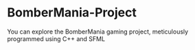 # BomberMania-Project
You can explore the BomberMania gaming project, meticulously programmed using C++ and SFML
